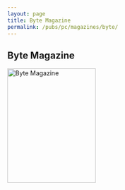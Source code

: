 ```yaml
---
layout: page
title: Byte Magazine
permalink: /pubs/pc/magazines/byte/
---
```


Byte Magazine
---

[<img src="http://static.pcjs.org/pubs/pc/magazines/byte/BYTE-1975-11/thumbs/BYTE-1975-11 1.jpeg" width="200" height="260" alt= "Byte Magazine"/>](BYTE-1975-11/)
